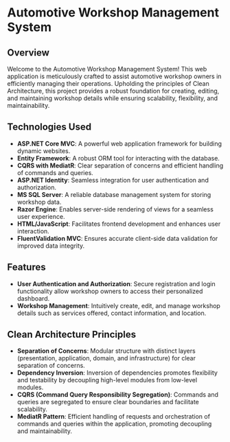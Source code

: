 # Automotive Workshop Management System

## Overview
Welcome to the Automotive Workshop Management System! This web application is meticulously crafted to assist automotive workshop owners in efficiently managing their operations. Upholding the principles of Clean Architecture, this project provides a robust foundation for creating, editing, and maintaining workshop details while ensuring scalability, flexibility, and maintainability.

## Technologies Used
- **ASP.NET Core MVC**: A powerful web application framework for building dynamic websites.
- **Entity Framework**: A robust ORM tool for interacting with the database.
- **CQRS with MediatR**: Clear separation of concerns and efficient handling of commands and queries.
- **ASP.NET Identity**: Seamless integration for user authentication and authorization.
- **MS SQL Server**: A reliable database management system for storing workshop data.
- **Razor Engine**: Enables server-side rendering of views for a seamless user experience.
- **HTML/JavaScript**: Facilitates frontend development and enhances user interaction.
- **FluentValidation MVC**: Ensures accurate client-side data validation for improved data integrity.

## Features
- **User Authentication and Authorization**: Secure registration and login functionality allow workshop owners to access their personalized dashboard.
- **Workshop Management**: Intuitively create, edit, and manage workshop details such as services offered, contact information, and location.

## Clean Architecture Principles
- **Separation of Concerns**: Modular structure with distinct layers (presentation, application, domain, and infrastructure) for clear separation of concerns.
- **Dependency Inversion**: Inversion of dependencies promotes flexibility and testability by decoupling high-level modules from low-level modules.
- **CQRS (Command Query Responsibility Segregation)**: Commands and queries are segregated to ensure clear boundaries and facilitate scalability.
- **MediatR Pattern**: Efficient handling of requests and orchestration of commands and queries within the application, promoting decoupling and maintainability.
